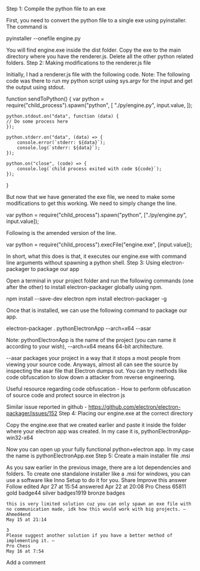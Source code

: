 


Step 1: Compile the python file to an exe

First, you need to convert the python file to a single exe using pyinstaller. The command is

pyinstaller --onefile engine.py 

You will find engine.exe inside the dist folder. Copy the exe to the main directory where you have the renderer.js. Delete all the other python related folders.
Step 2: Making modifications to the renderer.js file

Initially, I had a renderer.js file with the following code. Note: The following code was there to run my python script using sys.argv for the input and get the output using stdout.

function sendToPython() {
    var python = require("child_process").spawn("python", [
        "./py/engine.py",
        input.value,
    ]);

    python.stdout.on("data", function (data) {
    // Do some process here
    });

    python.stderr.on("data", (data) => {
        console.error(`stderr: ${data}`);
        console.log(`stderr: ${data}`);
    });

    python.on("close", (code) => {
        console.log(`child process exited with code ${code}`);
    });
}

But now that we have generated the exe file, we need to make some modifications to get this working. We need to simply change the line.

var python = require("child_process").spawn("python", ["./py/engine.py", input.value]);

Following is the amended version of the line.

var python = require("child_process").execFile("engine.exe", [input.value]);

In short, what this does is that, it executes our engine.exe with command line arguments without spawning a python shell.
Step 3: Using electron-packager to package our app

Open a terminal in your project folder and run the following commands (one after the other) to install electron-packager globally using npm.

npm install --save-dev electron
npm install electron-packager -g

Once that is installed, we can use the following command to package our app.

electron-packager . pythonElectronApp --arch=x64 --asar

Note: pythonElectronApp is the name of the project (you can name it according to your wish), --arch=x64 means 64-bit architecture.

--asar packages your project in a way that it stops a most people from viewing your source code. Anyways, almost all can see the source by inspecting the asar file that Electron dumps out. You can try methods like code obfuscation to slow down a attacker from reverse engineering.

Useful resource regarding code obfuscation - How to perform obfuscation of source code and protect source in electron js

Similar issue reported in github - https://github.com/electron/electron-packager/issues/152
Step 4: Placing our engine.exe at the correct directory

Copy the engine.exe that we created earlier and paste it inside the folder where your electron app was created. In my case it is, pythonElectronApp-win32-x64

Now you can open up your fully functional python+electron app. In my case the name is pythonElectronApp.exe
Step 5: Create a main installer file .msi

As you saw earlier in the previous image, there are a lot dependencies and folders. To create one standalone installer like a .msi for windows, you can use a software like Inno Setup to do it for you.
Share
Improve this answer
Follow
edited Apr 27 at 15:54
answered Apr 22 at 20:08
Pro Chess
65811 gold badge44 silver badges1919 bronze badges

    this is very limited solution cuz you can only spawn an exe file with no communication made, idk how this would work with big projects. – 
    Ahmed4end
    May 15 at 21:14 

    3
    Please suggest another solution if you have a better method of implementing it. – 
    Pro Chess
    May 16 at 7:54

Add a comment